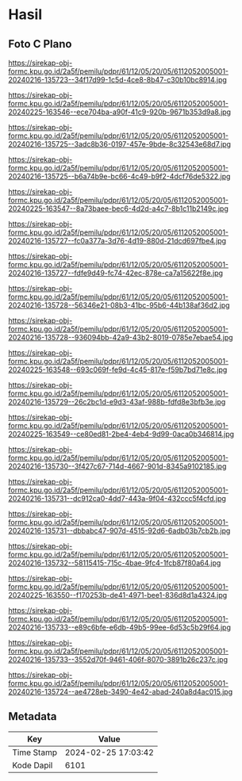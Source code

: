 # Hasil

## Foto C Plano

https://sirekap-obj-formc.kpu.go.id/2a5f/pemilu/pdpr/61/12/05/20/05/6112052005001-20240216-135723--34f17d99-1c5d-4ce8-8b47-c30b10bc8914.jpg

https://sirekap-obj-formc.kpu.go.id/2a5f/pemilu/pdpr/61/12/05/20/05/6112052005001-20240225-163546--ece704ba-a90f-41c9-920b-9671b353d9a8.jpg

https://sirekap-obj-formc.kpu.go.id/2a5f/pemilu/pdpr/61/12/05/20/05/6112052005001-20240216-135725--3adc8b36-0197-457e-9bde-8c32543e68d7.jpg

https://sirekap-obj-formc.kpu.go.id/2a5f/pemilu/pdpr/61/12/05/20/05/6112052005001-20240216-135725--b6a74b9e-bc66-4c49-b9f2-4dcf76de5322.jpg

https://sirekap-obj-formc.kpu.go.id/2a5f/pemilu/pdpr/61/12/05/20/05/6112052005001-20240225-163547--8a73baee-bec6-4d2d-a4c7-8b1c11b2149c.jpg

https://sirekap-obj-formc.kpu.go.id/2a5f/pemilu/pdpr/61/12/05/20/05/6112052005001-20240216-135727--fc0a377a-3d76-4d19-880d-21dcd697fbe4.jpg

https://sirekap-obj-formc.kpu.go.id/2a5f/pemilu/pdpr/61/12/05/20/05/6112052005001-20240216-135727--fdfe9d49-fc74-42ec-878e-ca7a15622f8e.jpg

https://sirekap-obj-formc.kpu.go.id/2a5f/pemilu/pdpr/61/12/05/20/05/6112052005001-20240216-135728--56346e21-08b3-41bc-95b6-44b138af36d2.jpg

https://sirekap-obj-formc.kpu.go.id/2a5f/pemilu/pdpr/61/12/05/20/05/6112052005001-20240216-135728--936094bb-42a9-43b2-8019-0785e7ebae54.jpg

https://sirekap-obj-formc.kpu.go.id/2a5f/pemilu/pdpr/61/12/05/20/05/6112052005001-20240225-163548--693c069f-fe9d-4c45-817e-f59b7bd71e8c.jpg

https://sirekap-obj-formc.kpu.go.id/2a5f/pemilu/pdpr/61/12/05/20/05/6112052005001-20240216-135729--26c2bc1d-e9d3-43af-988b-fdfd8e3bfb3e.jpg

https://sirekap-obj-formc.kpu.go.id/2a5f/pemilu/pdpr/61/12/05/20/05/6112052005001-20240225-163549--ce80ed81-2be4-4eb4-9d99-0aca0b346814.jpg

https://sirekap-obj-formc.kpu.go.id/2a5f/pemilu/pdpr/61/12/05/20/05/6112052005001-20240216-135730--3f427c67-714d-4667-901d-8345a9102185.jpg

https://sirekap-obj-formc.kpu.go.id/2a5f/pemilu/pdpr/61/12/05/20/05/6112052005001-20240216-135731--dc912ca0-4dd7-443a-9f04-432ccc5f4cfd.jpg

https://sirekap-obj-formc.kpu.go.id/2a5f/pemilu/pdpr/61/12/05/20/05/6112052005001-20240216-135731--dbbabc47-907d-4515-92d6-6adb03b7cb2b.jpg

https://sirekap-obj-formc.kpu.go.id/2a5f/pemilu/pdpr/61/12/05/20/05/6112052005001-20240216-135732--58115415-715c-4bae-9fc4-1fcb87f80a64.jpg

https://sirekap-obj-formc.kpu.go.id/2a5f/pemilu/pdpr/61/12/05/20/05/6112052005001-20240225-163550--f170253b-de41-4971-bee1-836d8d1a4324.jpg

https://sirekap-obj-formc.kpu.go.id/2a5f/pemilu/pdpr/61/12/05/20/05/6112052005001-20240216-135733--e89c6bfe-e6db-49b5-99ee-6d53c5b29f64.jpg

https://sirekap-obj-formc.kpu.go.id/2a5f/pemilu/pdpr/61/12/05/20/05/6112052005001-20240216-135733--3552d70f-9461-406f-8070-3891b26c237c.jpg

https://sirekap-obj-formc.kpu.go.id/2a5f/pemilu/pdpr/61/12/05/20/05/6112052005001-20240216-135724--ae4728eb-3490-4e42-abad-240a8d4ac015.jpg


## Metadata

| Key        | Value               |
| ---------- | ------------------- |
| Time Stamp | 2024-02-25 17:03:42 |
| Kode Dapil | 6101                |



